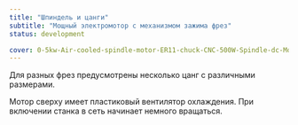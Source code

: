 ```yaml
---
title: "Шпиндель и цанги"
subtitle: "Мощный электромотор с механизмом зажима фрез"
status: development

cover: 0-5kw-Air-cooled-spindle-motor-ER11-chuck-CNC-500W-Spindle-dc-Motor-52mm-clamps-Power.jpg
---
```


Для разных фрез предусмотрены несколько цанг с различными размерами.

Мотор сверху имеет пластиковый вентилятор охлаждения. При включении станка в сеть начинает немного вращаться.
